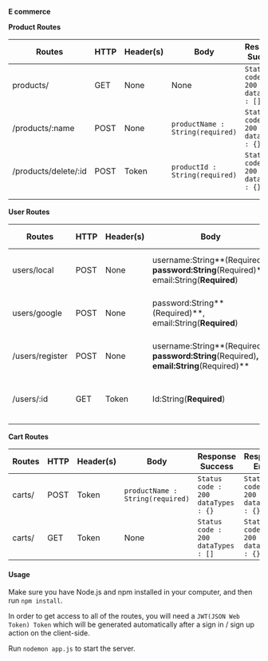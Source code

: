 **E commerce**



**Product Routes**

| Routes               | HTTP | Header(s) | Body                             | Response Success                         | Response Error   |
| -------------------- | ---- | --------- | -------------------------------- | ---------------------------------------- | ---------------- |
| products/            | GET  | None      | None                             | `Status code : 200`<br/>`dataTypes : []` | StatusCode : 400 |
| /products/:name      | POST | None      | `productName : String(required)` | `Status code : 200`<br/>`dataTypes : {}` | StatusCode : 400 |
| /products/delete/:id | POST | Token     | `productId : String(required)`   | `Status code : 200`<br/>`dataTypes : {}` | StatusCode : 400 |
|                      |      |           |                                  |                                          |                  |
|                      |      |           |                                  |                                          |                  |

**User  Routes**

| Routes          | HTTP | Header(s) | Body                                                         | Response Success                         | Response Error      |
| --------------- | ---- | --------- | ------------------------------------------------------------ | ---------------------------------------- | ------------------- |
| users/local     | POST | None      | username:String**(Required)**, <br>password:String**(Required)**,<br>email:String(**Required**) | `Status code : 200`<br/>`dataTypes : {}` | `Status code : 400` |
| users/google    | POST | None      | password:String**(Required)**,<br/>email:String(**Required**) | `Status code : 200`<br/>`dataTypes : {}` | `Status code : 400` |
| /users/register | POST | None      | username:String**(Required)**, password:String**(Required)**, email:String**(Required)** | `Status code : 200`<br/>`dataTypes : {}` | `Status code : 400` |
| /users/:id      | GET  | Token     | Id:String(**Required**)                                      | `Status code : 200`<br/>`dataTypes : {}` | `Status code : 400` |
|                 |      |           |                                                              |                                          |                     |

**Cart Routes**

| Routes | HTTP | Header(s) | Body                             | Response Success                         | Response Error                           | Description             |
| ------ | ---- | --------- | -------------------------------- | ---------------------------------------- | ---------------------------------------- | ----------------------- |
| carts/ | POST | Token     | `productName : String(required)` | `Status code : 200`<br/>`dataTypes : {}` | `Status code : 200`<br/>`dataTypes : {}` | Add item to user's card |
| carts/ | GET  | Token     | None                             | `Status code : 200`<br/>`dataTypes : []` | `Status code : 200`<br/>`dataTypes : {}` | Get user's cart         |

#### Usage

Make sure you have Node.js and npm installed in your computer, and then run `npm install`.

In order to get access to all of the routes, you will need a `JWT(JSON Web Token) Token` which will be generated automatically after a sign in / sign up action on the client-side.

Run `nodemon app.js` to start the server.

